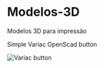 Modelos-3D
==========

Modelos 3D para impressão

Simple Variac OpenScad button

![Variac button](https://raw.github.com/GaroaHC/Modelos-3D/master/variac.png)
